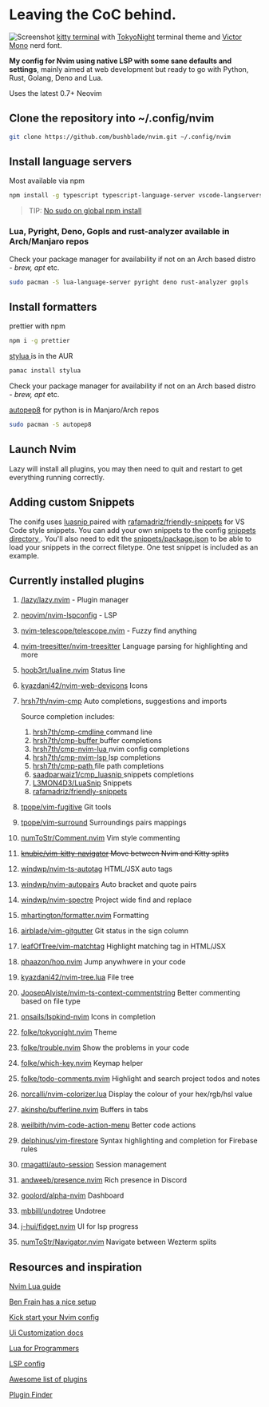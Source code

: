 # Leaving the CoC behind.

![Screenshot](https://res.cloudinary.com/bushblade/image/upload/w_1000/nvim-screenshot-03.webp)
[kitty terminal](https://sw.kovidgoyal.net/kitty/) with [TokyoNight](https://sw.kovidgoyal.net/kitty/) terminal theme and [Victor Mono](https://github.com/ryanoasis/nerd-fonts/tree/master/patched-fonts/VictorMono) nerd font.

**My config for Nvim using native LSP with some sane defaults and settings**, mainly
aimed at web development but ready to go with Python, Rust, Golang, Deno and Lua.

Uses the latest 0.7+ Neovim

## Clone the repository into ~/.config/nvim

```bash
git clone https://github.com/bushblade/nvim.git ~/.config/nvim
```

## Install language servers

Most available via npm

```bash
npm install -g typescript typescript-language-server vscode-langservers-extracted @volar/vue-language-server @tailwindcss/language-server yaml-language-server @prisma/language-server emmet-ls neovim graphql-language-service-cli @astrojs/language-server

```

> TIP: [No sudo on global npm install](https://github.com/sindresorhus/guides/blob/main/npm-global-without-sudo.md)

### Lua, Pyright, Deno, Gopls and rust-analyzer available in Arch/Manjaro repos

Check your package manager for availability if not on an Arch based distro -
_brew, apt_ etc.

```bash
sudo pacman -S lua-language-server pyright deno rust-analyzer gopls
```

## Install formatters

prettier with npm

```bash
npm i -g prettier
```

[ stylua ](https://github.com/JohnnyMorganz/StyLua) is in the AUR

```bash
pamac install stylua
```

Check your package manager for availability if not on an Arch based distro -
_brew, apt_ etc.

[autopep8](https://pypi.org/project/autopep8/) for python is in Manjaro/Arch
repos

```bash
sudo pacman -S autopep8
```

## Launch Nvim

Lazy will install all plugins, you may then need to quit and restart to get
everything running correctly.

## Adding custom Snippets

The conifg uses [ luasnip ](https://github.com/saadparwaiz1/cmp_luasnip) paired
with [rafamadriz/friendly-snippets](https://github.com/rafamadriz/friendly-snippets) for VS Code style snippets.
You can add your own snippets to the config [ snippets directory ](./snippets).
You'll also need to edit the [snippets/package.json](./snippets/package.json) to
be able to load your snippets in the correct filetype.
One test snippet is included as an example.

## Currently installed plugins

1. [/lazy/lazy.nvim](https://github.com/folke/lazy.nvim.git) - Plugin manager
2. [neovim/nvim-lspconfig](https://github.com/neovim/nvim-lspconfig) - LSP
3. [nvim-telescope/telescope.nvim](https://github.com/nvim-telescope/telescope.nvim) - Fuzzy find anything
4. [nvim-treesitter/nvim-treesitter](https://github.com/nvim-treesitter/nvim-treesitter) Language parsing for highlighting and more
5. [hoob3rt/lualine.nvim](https://github.com/hoob3rt/lualine.nvim) Status line
6. [kyazdani42/nvim-web-devicons](https://github.com/kyazdani42/nvim-web-devicons) Icons
7. [hrsh7th/nvim-cmp](https://github.com/hrsh7th/nvim-cmp) Auto completions, suggestions and imports

   Source completion includes:

   1. [ hrsh7th/cmp-cmdline ](https://github.com/hrsh7th/cmp-cmdline) command line
   2. [ hrsh7th/cmp-buffer ](https://github.com/hrsh7th/cmp-buffer) buffer completions
   3. [ hrsh7th/cmp-nvim-lua ](https://github.com/hrsh7th/cmp-nvim-lua) nvim config completions
   4. [ hrsh7th/cmp-nvim-lsp ](https://github.com/hrsh7th/cmp-nvim-lsp) lsp completions
   5. [ hrsh7th/cmp-path ](https://github.com/hrsh7th/cmp-path) file path completions
   6. [ saadparwaiz1/cmp_luasnip ](https://github.com/saadparwaiz1/cmp_luasnip) snippets completions
   7. [L3MON4D3/LuaSnip](https://github.com/L3MON4D3/LuaSnip) Snippets
   8. [rafamadriz/friendly-snippets](https://github.com/rafamadriz/friendly-snippets)

8. [tpope/vim-fugitive](https://github.com/tpope/vim-fugitive) Git tools
9. [tpope/vim-surround](https://github.com/tpope/vim-surround) Surroundings
   pairs mappings
10. [numToStr/Comment.nvim](https://github.com/numToStr/Comment.nvim) Vim style
    commenting
11. ~~[knubie/vim-kitty-navigator](https://github.com/knubie/vim-kitty-navigator)
    Move between Nvim and Kitty splits~~
12. [windwp/nvim-ts-autotag](https://github.com/windwp/nvim-ts-autotag) HTML/JSX
    auto tags
13. [windwp/nvim-autopairs](https://github.com/windwp/nvim-autopairs) Auto bracket
    and quote pairs
14. [windwp/nvim-spectre](https://github.com/windwp/nvim-spectre) Project wide
    find and replace
15. [mhartington/formatter.nvim](https://github.com/mhartington/formatter.nvim)
    Formatting
16. [airblade/vim-gitgutter](https://github.com/airblade/vim-gitgutter) Git status
    in the sign column
17. [leafOfTree/vim-matchtag](https://github.com/leafOfTree/vim-matchtag)
    Highlight matching tag in HTML/JSX
18. [phaazon/hop.nvim](https://github.com/phaazon/hop.nvim) Jump anywhwere in
    your code
19. [kyazdani42/nvim-tree.lua](https://github.com/kyazdani42/nvim-tree.lua) File
    tree
20. [JoosepAlviste/nvim-ts-context-commentstring](https://github.com/JoosepAlviste/nvim-ts-context-commentstring) Better commenting based on file type
21. [onsails/lspkind-nvim](https://github.com/onsails/lspkind-nvim) Icons in
    completion
22. [folke/tokyonight.nvim](https://github.com/folke/tokyonight.nvim) Theme
23. [folke/trouble.nvim](https://github.com/folke/trouble.nvim) Show the problems
    in your code
24. [folke/which-key.nvim](https://github.com/folke/which-key.nvim) Keymap helper
25. [folke/todo-comments.nvim](https://github.com/folke/todo-comments.nvim)
    Highlight and search project todos and notes
26. [norcalli/nvim-colorizer.lua](https://github.com/norcalli/nvim-colorizer.lua)
    Display the colour of your hex/rgb/hsl value
27. [akinsho/bufferline.nvim](https://github.com/akinsho/bufferline.nvim) Buffers
    in tabs
28. [weilbith/nvim-code-action-menu](https://github.com/weilbith/nvim-code-action-menu) Better code actions
29. [delphinus/vim-firestore](https://github.com/delphinus/vim-firestore) Syntax
    highlighting and completion for Firebase rules
30. [rmagatti/auto-session](https://github.com/rmagatti/auto-session) Session
    management
31. [andweeb/presence.nvim](https://github.com/andweeb/presence.nvim) Rich
    presence in Discord
32. [goolord/alpha-nvim](https://github.com/goolord/alpha-nvim) Dashboard
33. [mbbill/undotree](https://github.com/mbbill/undotree) Undotree
34. [j-hui/fidget.nvim](https://github.com/j-hui/fidget.nvim,) UI for lsp
    progress
35. [numToStr/Navigator.nvim](https://github.com/numToStr/Navigator.nvim)
    Navigate between Wezterm splits

## Resources and inspiration

[Nvim Lua guide](https://github.com/nanotee/nvim-lua-guide)

[Ben Frain has a nice setup](https://gist.github.com/benfrain/97f2b91087121b2d4ba0dcc4202d252f)

[Kick start your Nvim config](https://github.com/nvim-lua/kickstart.nvim)

[Ui Customization docs](https://github.com/neovim/nvim-lspconfig/wiki/UI-customization#change-diagnostic-symbols-in-the-sign-column-gutter)

[Lua for Programmers](https://ebens.me/post/lua-for-programmers-part-1/)

[LSP config](https://github.com/neovim/nvim-lspconfig/blob/master/doc/server_configurations.md)

[Awesome list of plugins](https://github.com/rockerBOO/awesome-neovim)

[Plugin Finder](https://neovimcraft.com/)
